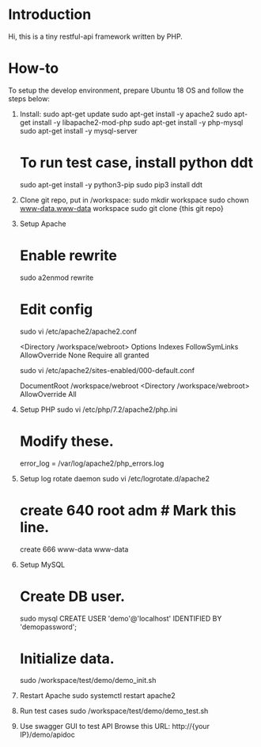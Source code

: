 # Introduction
Hi, this is a tiny restful-api framework written by PHP.

# How-to
To setup the develop environment, prepare Ubuntu 18 OS and follow the steps below:
1. Install:
   sudo apt-get update
   sudo apt-get install -y apache2
   sudo apt-get install -y libapache2-mod-php
   sudo apt-get install -y php-mysql
   sudo apt-get install -y mysql-server
   # To run test case, install python ddt
   sudo apt-get install -y python3-pip
   sudo pip3 install ddt

2. Clone git repo, put in /workspace:
   sudo mkdir workspace
   sudo chown www-data.www-data workspace
   sudo git clone {this git repo}

3. Setup Apache
   # Enable rewrite
   sudo a2enmod rewrite

   # Edit config
   sudo vi /etc/apache2/apache2.conf

    <Directory /workspace/webroot>
            Options Indexes FollowSymLinks
            AllowOverride None
            Require all granted
    </Directory>

   sudo vi /etc/apache2/sites-enabled/000-default.conf
    
	DocumentRoot /workspace/webroot
    <Directory /workspace/webroot>
            AllowOverride All
    </Directory>

4. Setup PHP
   sudo vi /etc/php/7.2/apache2/php.ini
     # Modify these.
	  error_log = /var/log/apache2/php_errors.log

5. Setup log rotate daemon
   sudo vi /etc/logrotate.d/apache2
     # create 640 root adm # Mark this line.
     create 666 www-data www-data

7. Setup MySQL
   # Create DB user.
   sudo mysql
   CREATE USER 'demo'@'localhost' IDENTIFIED BY 'demopassword';
   # Initialize data.
   sudo /workspace/test/demo/demo_init.sh

6. Restart Apache
   sudo systemctl restart apache2

7. Run test cases
   sudo /workspace/test/demo/demo_test.sh

8. Use swagger GUI to test API
   Browse this URL:
   http://{your IP}/demo/apidoc

